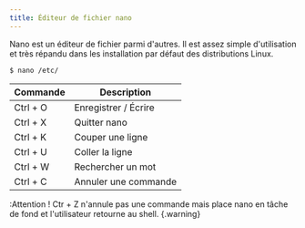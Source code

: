 ```yaml
---
title: Éditeur de fichier nano
---
```


Nano est un éditeur de fichier parmi d'autres. Il est assez simple d'utilisation et très répandu dans les installation par défaut des distributions Linux.

```shell-session
$ nano /etc/
```

Commande | Description
---|---
Ctrl + O | Enregistrer / Écrire
Ctrl + X | Quitter nano
Ctrl + K | Couper une ligne
Ctrl + U | Coller la ligne
Ctrl + W | Rechercher un mot
Ctrl + C | Annuler une commande

:Attention ! Ctr + Z n'annule pas une commande mais place nano en tâche de fond et l'utilisateur retourne au shell.
{.warning}
